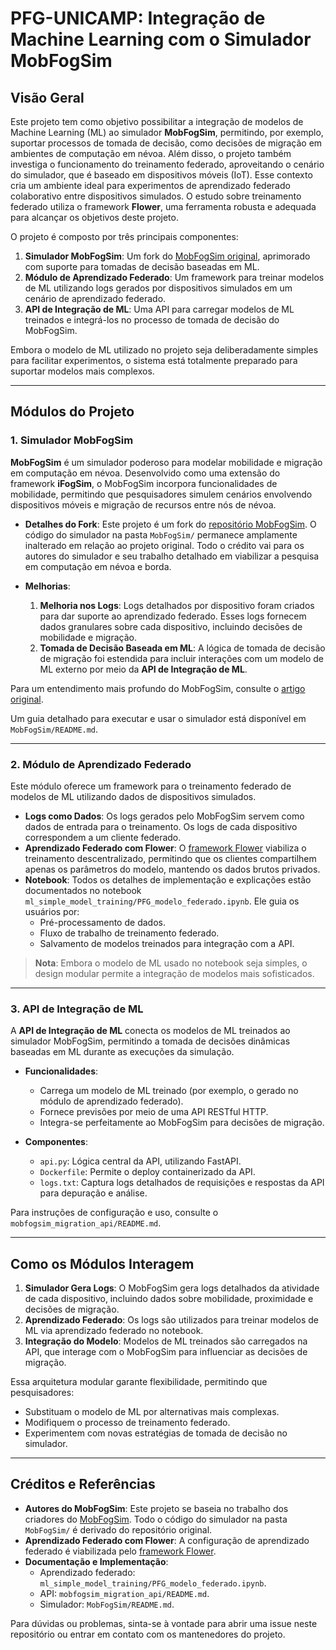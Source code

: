 # PFG-UNICAMP: Integração de Machine Learning com o Simulador MobFogSim

## Visão Geral

Este projeto tem como objetivo possibilitar a integração de modelos de Machine Learning (ML) ao simulador **MobFogSim**, permitindo, por exemplo, suportar processos de tomada de decisão, como decisões de migração em ambientes de computação em névoa. Além disso, o projeto também investiga o funcionamento do treinamento federado, aproveitando o cenário do simulador, que é baseado em dispositivos móveis (IoT). Esse contexto cria um ambiente ideal para experimentos de aprendizado federado colaborativo entre dispositivos simulados. O estudo sobre treinamento federado utiliza o framework **Flower**, uma ferramenta robusta e adequada para alcançar os objetivos deste projeto.

O projeto é composto por três principais componentes:

1. **Simulador MobFogSim**: Um fork do [MobFogSim original](https://github.com/diogomg/MobFogSim), aprimorado com suporte para tomadas de decisão baseadas em ML.
2. **Módulo de Aprendizado Federado**: Um framework para treinar modelos de ML utilizando logs gerados por dispositivos simulados em um cenário de aprendizado federado.
3. **API de Integração de ML**: Uma API para carregar modelos de ML treinados e integrá-los no processo de tomada de decisão do MobFogSim.

Embora o modelo de ML utilizado no projeto seja deliberadamente simples para facilitar experimentos, o sistema está totalmente preparado para suportar modelos mais complexos.

---

## Módulos do Projeto

### 1. Simulador MobFogSim

**MobFogSim** é um simulador poderoso para modelar mobilidade e migração em computação em névoa. Desenvolvido como uma extensão do framework **iFogSim**, o MobFogSim incorpora funcionalidades de mobilidade, permitindo que pesquisadores simulem cenários envolvendo dispositivos móveis e migração de recursos entre nós de névoa.

- **Detalhes do Fork**: Este projeto é um fork do [repositório MobFogSim](https://github.com/diogomg/MobFogSim). O código do simulador na pasta `MobFogSim/` permanece amplamente inalterado em relação ao projeto original. Todo o crédito vai para os autores do simulador e seu trabalho detalhado em viabilizar a pesquisa em computação em névoa e borda.
  
- **Melhorias**:
  1. **Melhoria nos Logs**: Logs detalhados por dispositivo foram criados para dar suporte ao aprendizado federado. Esses logs fornecem dados granulares sobre cada dispositivo, incluindo decisões de mobilidade e migração.
  2. **Tomada de Decisão Baseada em ML**: A lógica de tomada de decisão de migração foi estendida para incluir interações com um modelo de ML externo por meio da **API de Integração de ML**.

Para um entendimento mais profundo do MobFogSim, consulte o [artigo original](https://www.sciencedirect.com/science/article/abs/pii/S1569190X19301935?via%3Dihub).

Um guia detalhado para executar e usar o simulador está disponível em `MobFogSim/README.md`.

---

### 2. Módulo de Aprendizado Federado

Este módulo oferece um framework para o treinamento federado de modelos de ML utilizando dados de dispositivos simulados.

- **Logs como Dados**: Os logs gerados pelo MobFogSim servem como dados de entrada para o treinamento. Os logs de cada dispositivo correspondem a um cliente federado.
- **Aprendizado Federado com Flower**: O [framework Flower](https://flower.dev) viabiliza o treinamento descentralizado, permitindo que os clientes compartilhem apenas os parâmetros do modelo, mantendo os dados brutos privados.
- **Notebook**: Todos os detalhes de implementação e explicações estão documentados no notebook `ml_simple_model_training/PFG_modelo_federado.ipynb`. Ele guia os usuários por:
  - Pré-processamento de dados.
  - Fluxo de trabalho de treinamento federado.
  - Salvamento de modelos treinados para integração com a API.

> **Nota**: Embora o modelo de ML usado no notebook seja simples, o design modular permite a integração de modelos mais sofisticados.

---

### 3. API de Integração de ML

A **API de Integração de ML** conecta os modelos de ML treinados ao simulador MobFogSim, permitindo a tomada de decisões dinâmicas baseadas em ML durante as execuções da simulação.

- **Funcionalidades**:
  - Carrega um modelo de ML treinado (por exemplo, o gerado no módulo de aprendizado federado).
  - Fornece previsões por meio de uma API RESTful HTTP.
  - Integra-se perfeitamente ao MobFogSim para decisões de migração.

- **Componentes**:
  - `api.py`: Lógica central da API, utilizando FastAPI.
  - `Dockerfile`: Permite o deploy containerizado da API.
  - `logs.txt`: Captura logs detalhados de requisições e respostas da API para depuração e análise.

Para instruções de configuração e uso, consulte o `mobfogsim_migration_api/README.md`.

---

## Como os Módulos Interagem

1. **Simulador Gera Logs**: O MobFogSim gera logs detalhados da atividade de cada dispositivo, incluindo dados sobre mobilidade, proximidade e decisões de migração.
2. **Aprendizado Federado**: Os logs são utilizados para treinar modelos de ML via aprendizado federado no notebook.
3. **Integração do Modelo**: Modelos de ML treinados são carregados na API, que interage com o MobFogSim para influenciar as decisões de migração.

Essa arquitetura modular garante flexibilidade, permitindo que pesquisadores:
- Substituam o modelo de ML por alternativas mais complexas.
- Modifiquem o processo de treinamento federado.
- Experimentem com novas estratégias de tomada de decisão no simulador.

---

## Créditos e Referências

- **Autores do MobFogSim**: Este projeto se baseia no trabalho dos criadores do [MobFogSim](https://github.com/diogomg/MobFogSim). Todo o código do simulador na pasta `MobFogSim/` é derivado do repositório original.
- **Aprendizado Federado com Flower**: A configuração de aprendizado federado é viabilizada pelo [framework Flower](https://flower.dev).
- **Documentação e Implementação**:
  - Aprendizado federado: `ml_simple_model_training/PFG_modelo_federado.ipynb`.
  - API: `mobfogsim_migration_api/README.md`.
  - Simulador: `MobFogSim/README.md`.

Para dúvidas ou problemas, sinta-se à vontade para abrir uma issue neste repositório ou entrar em contato com os mantenedores do projeto.
